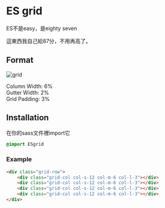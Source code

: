 ES grid
===
ES不是easy，是eighty seven

這東西我自己給87分，不用再高了。

## Format
![grid](http://i.imgur.com/6nYvMD5.jpg)  
  
Column Width: 6%  
Gutter Width: 2%  
Grid Padding: 3%  

## Installation  

在你的sass文件裡import它  
```sass
@import ESgrid
```

### Example
```html
<div class="grid-row">
    <div class="grid-col col-s-12 col-m-6 col-l-3"></div>
    <div class="grid-col col-s-12 col-m-6 col-l-3"></div>
    <div class="grid-col col-s-12 col-m-6 col-l-3"></div>
    <div class="grid-col col-s-12 col-m-6 col-l-3"></div>
</div>
```
